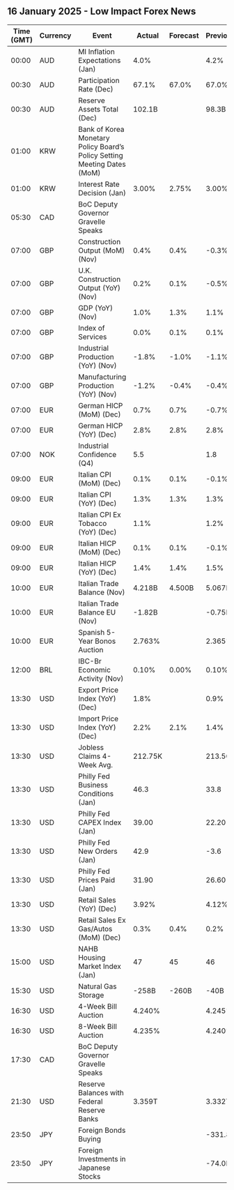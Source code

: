 ## 16 January 2025 - Low Impact Forex News

| Time (GMT) | Currency | Event | Actual | Forecast | Previous |
|------|----------|-------|--------|----------|----------|
| 00:00 | AUD | MI Inflation Expectations (Jan) | 4.0% |  | 4.2% |
| 00:30 | AUD | Participation Rate (Dec) | 67.1% | 67.0% | 67.0% |
| 00:30 | AUD | Reserve Assets Total (Dec) | 102.1B |  | 98.3B |
| 01:00 | KRW | Bank of Korea Monetary Policy Board’s Policy Setting Meeting Dates (MoM) |  |  |  |
| 01:00 | KRW | Interest Rate Decision (Jan) | 3.00% | 2.75% | 3.00% |
| 05:30 | CAD | BoC Deputy Governor Gravelle Speaks |  |  |  |
| 07:00 | GBP | Construction Output (MoM) (Nov) | 0.4% | 0.4% | -0.3% |
| 07:00 | GBP | U.K. Construction Output (YoY) (Nov) | 0.2% | 0.1% | -0.5% |
| 07:00 | GBP | GDP (YoY) (Nov) | 1.0% | 1.3% | 1.1% |
| 07:00 | GBP | Index of Services | 0.0% | 0.1% | 0.1% |
| 07:00 | GBP | Industrial Production (YoY) (Nov) | -1.8% | -1.0% | -1.1% |
| 07:00 | GBP | Manufacturing Production (YoY) (Nov) | -1.2% | -0.4% | -0.4% |
| 07:00 | EUR | German HICP (MoM) (Dec) | 0.7% | 0.7% | -0.7% |
| 07:00 | EUR | German HICP (YoY) (Dec) | 2.8% | 2.8% | 2.8% |
| 07:00 | NOK | Industrial Confidence (Q4) | 5.5 |  | 1.8 |
| 09:00 | EUR | Italian CPI (MoM) (Dec) | 0.1% | 0.1% | -0.1% |
| 09:00 | EUR | Italian CPI (YoY) (Dec) | 1.3% | 1.3% | 1.3% |
| 09:00 | EUR | Italian CPI Ex Tobacco (YoY) (Dec) | 1.1% |  | 1.2% |
| 09:00 | EUR | Italian HICP (MoM) (Dec) | 0.1% | 0.1% | -0.1% |
| 09:00 | EUR | Italian HICP (YoY) (Dec) | 1.4% | 1.4% | 1.5% |
| 10:00 | EUR | Italian Trade Balance (Nov) | 4.218B | 4.500B | 5.067B |
| 10:00 | EUR | Italian Trade Balance EU (Nov) | -1.82B |  | -0.75B |
| 10:00 | EUR | Spanish 5-Year Bonos Auction | 2.763% |  | 2.365% |
| 12:00 | BRL | IBC-Br Economic Activity (Nov) | 0.10% | 0.00% | 0.10% |
| 13:30 | USD | Export Price Index (YoY) (Dec) | 1.8% |  | 0.9% |
| 13:30 | USD | Import Price Index (YoY) (Dec) | 2.2% | 2.1% | 1.4% |
| 13:30 | USD | Jobless Claims 4-Week Avg. | 212.75K |  | 213.50K |
| 13:30 | USD | Philly Fed Business Conditions (Jan) | 46.3 |  | 33.8 |
| 13:30 | USD | Philly Fed CAPEX Index (Jan) | 39.00 |  | 22.20 |
| 13:30 | USD | Philly Fed New Orders (Jan) | 42.9 |  | -3.6 |
| 13:30 | USD | Philly Fed Prices Paid (Jan) | 31.90 |  | 26.60 |
| 13:30 | USD | Retail Sales (YoY) (Dec) | 3.92% |  | 4.12% |
| 13:30 | USD | Retail Sales Ex Gas/Autos (MoM) (Dec) | 0.3% | 0.4% | 0.2% |
| 15:00 | USD | NAHB Housing Market Index (Jan) | 47 | 45 | 46 |
| 15:30 | USD | Natural Gas Storage | -258B | -260B | -40B |
| 16:30 | USD | 4-Week Bill Auction | 4.240% |  | 4.245% |
| 16:30 | USD | 8-Week Bill Auction | 4.235% |  | 4.240% |
| 17:30 | CAD | BoC Deputy Governor Gravelle Speaks |  |  |  |
| 21:30 | USD | Reserve Balances with Federal Reserve Banks | 3.359T |  | 3.332T |
| 23:50 | JPY | Foreign Bonds Buying |  |  | -331.8B |
| 23:50 | JPY | Foreign Investments in Japanese Stocks |  |  | -74.0B |
